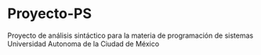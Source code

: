 # Proyecto-PS
 Proyecto de análisis sintáctico para la materia de programación de sistemas
 Universidad Autonoma de la Ciudad de México

